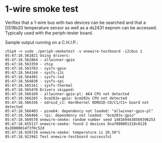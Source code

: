 # 1-wire smoke test

Verifies that a 1-wire bus with two devices can be searched and that a DS18b20
temperature sensor as well as a ds2431 eeprom can be accessed. Typically used with
the periph-tester board.

Sample output running on a C.H.I.P.:

```
chip4 ~> sudo ./periph-smoketest -v onewire-testboard -i2cbus 1
05:47:18.561821 Using drivers:
05:47:18.562864 - allwinner-gpio
05:47:18.563359 - chip
05:47:18.563783 - sysfs-gpio
05:47:18.564144 - sysfs-i2c
05:47:18.564491 - sysfs-led
05:47:18.564830 - sysfs-spi
05:47:18.565161 - sysfs-thermal
05:47:18.565470 Drivers skipped:
05:47:18.566169 - allwinner-gpio-pl: A64 CPU not detected
05:47:18.566265 - bcm283x-gpio: bcm283x CPU not detected
05:47:18.566336 - odroid_c1: Hardkernel ODROID-C0/C1/C1+ board not detected
05:47:18.566403 - pine64: dependency not loaded: "allwinner-gpio-pl"
05:47:18.566466 - rpi: dependency not loaded: "bcm283x-gpio"
05:47:18.569578 onewire-smoke: random number seed 1481694438569396253
05:47:18.655117 onewire-smoke: found 2 devices 0xaf000001318c0128 0x28000014f3f0c52d
05:47:18.920729 onewire-smoke: temperature is 28.50°C
05:47:18.921942 Test onewire-testboard successful
```
